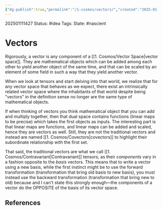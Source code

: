 ```yaml
---
{"dg-publish":true,"permalink":"/1-cosmos/vectors/","created":"2025-01-11T14:27:28.117-05:00","updated":"2025-01-11T14:36:23.145-05:00"}
---
```


202501111427
Status: #idea
Tags: 
State: #nascient
# Vectors

Rigorously, a vector is any component of a [[1. Cosmos/Vector Space\|vector space]]. They are mathematical objects which can be added among each other to yield another object of the same time, and that can be scaled by an element of some field in such a way that they yield another vector.

When we look at tensors and start delving into that world, we realize that for any vector space that behaves as we expect, there exist an intrinsically related vector space where the inhabitants of that world despite being "vectors" in the definition sense no longer are the same type of mathematical objects.

If when thinking of vectors you think mathematical object that you can add and multiply together, then that dual space contains functions (linear maps to be precise) which takes the first objects as inputs. The interesting part is that linear maps are functions, and linear maps can be added and scaled, hence they are vectors as well. Still, they are not the traditional vectors and instead are named [[1. Cosmos/Covectors\|covectors]] to highlight their subordinate relationship with the first set.

That said, the traditional vectors are what we call [[1. Cosmos/Contravariant\|Contravariant]] tensors, as their *components* vary in a fashion opposite to the *basis* vectors. This means that to write a vector using a new basis, while the first instinct might be to use the forward transformation (transformation that bring old basis to new basis), you must instead use the backward transformation (transformation that bring new to old) because and I can't state this strongly enough—the components of a vector do the OPPOSITE of the basis of its vector space.


## References
